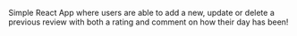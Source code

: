 Simple React App where users are able to add a new, update or delete a previous review with both a rating and comment on how their day has been!
